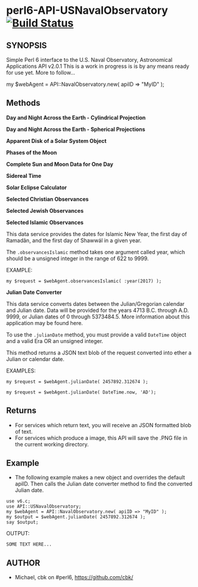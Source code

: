 # perl6-API-USNavalObservatory [![Build Status](https://travis-ci.org/cbk/API-USNavalObservatory.svg?branch=master)](https://travis-ci.org/cbk/API-USNavalObservatory)

## SYNOPSIS
Simple Perl 6 interface to the U.S. Naval Observatory, Astronomical Applications API v2.0.1
This is a work in progress is is by any means ready for use yet.  More to follow...


my $webAgent = API::NavalObservatory.new( apiID => "MyID" );


## Methods
**Day and Night Across the Earth - Cylindrical Projection**

**Day and Night Across the Earth - Spherical Projections**

**Apparent Disk of a Solar System Object**

**Phases of the Moon**

**Complete Sun and Moon Data for One Day**

**Sidereal Time**

**Solar Eclipse Calculator**

**Selected Christian Observances**

**Selected Jewish Observances**

**Selected Islamic Observances**

This data service provides the dates for Islamic New Year, the first day of Ramadân, and the first day of Shawwál in a given year.

The `.observancesIslamic` method takes one argument called year, which should be a unsigned integer in the range of 622 to 9999.

EXAMPLE:

`my $request = $webAgent.observancesIslamic( :year(2017) );`

**Julian Date Converter**

This data service converts dates between the Julian/Gregorian calendar and Julian date. Data will be provided for the years 4713 B.C. through A.D. 9999, or Julian dates of 0 through 5373484.5. More information about this application may be found here.

To use the `.julianDate` method, you must provide a valid `DateTime` object and a valid Era OR an unsigned integer.

This method returns a JSON text blob of the request converted into ether a Julian or calendar date.


EXAMPLES:

`my $request = $webAgent.julianDate( 2457892.312674 );`

`my $request = $webAgent.julianDate( DateTime.now, 'AD');`

## Returns
* For services which return text, you will receive an JSON formatted blob of text.
* For services which produce a image, this API will save the .PNG file in the current working directory.

## Example
* The following example makes a new object and overrides the default apiID. Then calls the Julian date converter method to find the converted Julian date.

```
use v6.c;
use API::USNavalObservatory;
my $webAgent = API::NavalObservatory.new( apiID => "MyID" );
my $output = $webAgent.julianDate( 2457892.312674 );
say $output;

```
OUTPUT:
```
SOME TEXT HERE...
```

## AUTHOR
* Michael, cbk on #perl6, https://github.com/cbk/
